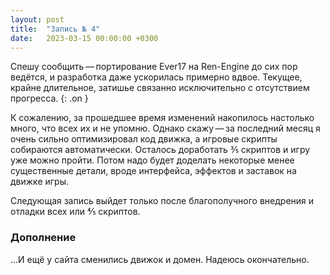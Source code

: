 ```yaml
---
layout: post
title:  "Запись № 4"
date:   2023-03-15 00:00:00 +0300
---
```

Спешу сообщить — портирование Ever17 на Ren-Engine до сих пор ведётся, и разработка даже ускорилась примерно вдвое. Текущее, крайне длительное, затишье связанно исключительно с отсутствием прогресса.
{: .on }
<!--more-->
К сожалению, за прошедшее время изменений накопилось настолько много, что всех их и не упомню. Однако скажу — за последний месяц я очень сильно оптимизировал код движка, а игровые скрипты собираются автоматически. Осталось доработать 3⁄5 скриптов и игру уже можно пройти. Потом надо будет доделать некоторые менее существенные детали, вроде интерфейса, эффектов и заставок на движке игры.

Следующая запись выйдет только после благополучного внедрения и отладки всех или 4⁄5 скриптов.

### Дополнение

...И ещё у сайта сменились движок и домен. Надеюсь окончательно.
